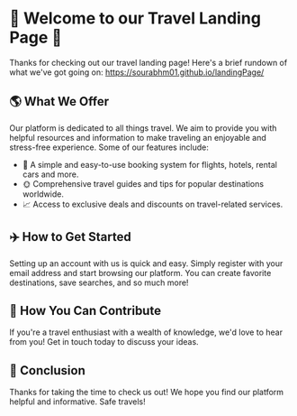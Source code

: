 # 🛫 Welcome to our Travel Landing Page 🌴

Thanks for checking out our travel landing page! Here's a brief rundown of what we've got going on: https://sourabhm01.github.io/landingPage/

## 🌎 What We Offer

Our platform is dedicated to all things travel. We aim to provide you with helpful resources and information to make traveling an enjoyable and stress-free experience. Some of our features include:

- 🏨 A simple and easy-to-use booking system for flights, hotels, rental cars and more.
- 🌞 Comprehensive travel guides and tips for popular destinations worldwide.
- 📈 Access to exclusive deals and discounts on travel-related services.

## ✈️ How to Get Started

Setting up an account with us is quick and easy. Simply register with your email address and start browsing our platform. You can create favorite destinations, save searches, and so much more!

## 🌴 How You Can Contribute

If you're a travel enthusiast with a wealth of knowledge, we'd love to hear from you! Get in touch today to discuss your ideas.

## 🧳 Conclusion

Thanks for taking the time to check us out! We hope you find our platform helpful and informative. Safe travels!
